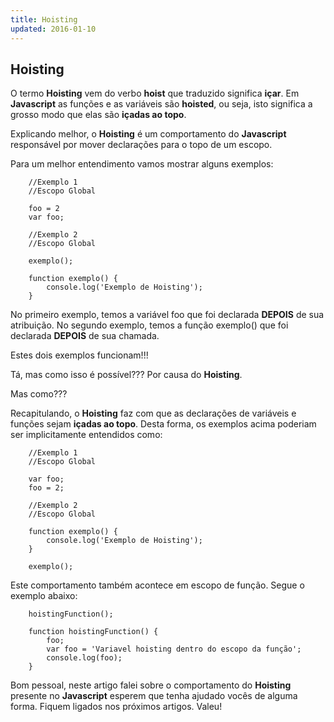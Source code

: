 ```yaml
---
title: Hoisting
updated: 2016-01-10
---
```


## Hoisting

O termo **Hoisting** vem do verbo **hoist** que traduzido significa **içar**. Em **Javascript** as funções e as variáveis são **hoisted**, ou seja, isto significa a grosso modo que elas são **içadas ao topo**. 

Explicando melhor, o **Hoisting** é um comportamento do **Javascript** responsável por mover declarações para o topo de um escopo.

Para um melhor entendimento vamos mostrar alguns exemplos:

```
	//Exemplo 1
	//Escopo Global

	foo = 2
	var foo;
```

```
	//Exemplo 2
	//Escopo Global

	exemplo();

	function exemplo() {
		console.log('Exemplo de Hoisting');
	}
```

No primeiro exemplo, temos a variável foo que foi declarada **DEPOIS** de sua atribuição.
No segundo exemplo, temos a função exemplo() que foi declarada **DEPOIS** de sua chamada.

Estes dois exemplos funcionam!!!

Tá, mas como isso é possível???
Por causa do **Hoisting**.

Mas como??? 

Recapitulando, o **Hoisting** faz com que as declarações de variáveis e funções sejam **içadas ao topo**.
Desta forma, os exemplos acima poderiam ser implicitamente entendidos como:


```
	//Exemplo 1
	//Escopo Global

	var foo;
	foo = 2;
```

```
	//Exemplo 2
	//Escopo Global

	function exemplo() {
		console.log('Exemplo de Hoisting');
	}

	exemplo();
```


Este comportamento também acontece em escopo de função. Segue o exemplo abaixo:

```
	hoistingFunction();

	function hoistingFunction() {
		foo;
		var foo = 'Variavel hoisting dentro do escopo da função';
		console.log(foo);
	}
```


Bom pessoal, neste artigo falei sobre o comportamento do **Hoisting** presente no **Javascript** esperem que tenha ajudado vocês de alguma forma. Fiquem ligados nos próximos artigos. Valeu!
